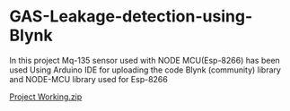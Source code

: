# GAS-Leakage-detection-using-Blynk

In this project Mq-135 sensor used with NODE MCU(Esp-8266) has been used
Using Arduino IDE for uploading the code 
Blynk (community) library and NODE-MCU library used for Esp-8266




[Project Working.zip](https://github.com/user-attachments/files/20969406/Project.Working.zip)






